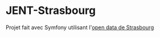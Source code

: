 # JENT-Strasbourg
Projet fait avec Symfony utilisant l'[open data de Strasbourg](https://data.strasbourg.eu/pages/accueil/)
